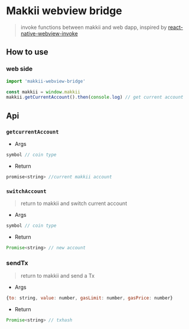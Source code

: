 # Makkii webview bridge
   
 > invoke functions between makkii and web dapp, inspired by [react-native-webview-invoke](https://github.com/pinqy520/react-native-webview-invoke)
## How to use 
### web side 
```javascript
import 'makkii-webview-bridge'

const makkii = window.makkii
makkii.getCurrentAccount().then(console.log) // get current account
```
## Api
### `getcurrentAccount`
- Args
```js
symbol // coin type
```
- Return 
```js
promise<string> //current makkii account
```
### `switchAccount`
> return to makkii and switch current account
- Args
```js
symbol // coin type
```
- Return
```js
Promise<string> // new account
```
### sendTx
> return to makkii and send a Tx
- Args
```js
{to: string, value: number, gasLimit: number, gasPrice: number}
```
- Return
```js
Promise<string> // txhash
```